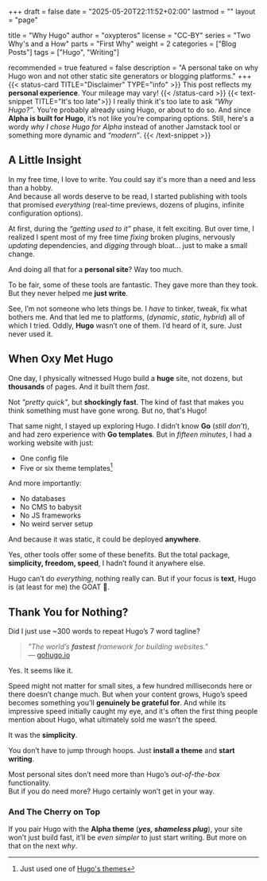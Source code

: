 +++
draft = false
date = "2025-05-20T22:11:52+02:00"
lastmod = ""
layout = "page"

title = "Why Hugo"
author = "oxypteros"
license = "CC-BY"
series = "Two Why's and a How"
  parts = "First Why"
  weight = 2
categories = ["Blog Posts"]
tags = ["Hugo", "Writing"]

recommended = true
featured = false
description = "A personal take on why Hugo won and not other static site generators or blogging platforms."
+++
{{< status-card TITLE="Disclaimer" TYPE="info" >}}
This post reflects my **personal experience**. Your mileage may vary!
{{< /status-card >}}
{{< text-snippet TITLE="It's too late">}}
I really think it's too late to ask *“Why Hugo?”*. You’re probably already using Hugo, or about to do so. And since **Alpha is built for Hugo**, it’s not like you’re comparing options.
Still, here's a wordy *why I chose Hugo for Alpha* instead of another Jamstack tool or something more dynamic and *“modern”*.
{{< /text-snippet >}}

## A Little Insight

In my free time, I love to write. You could say it's more than a need and less than a hobby.  
And because all words deserve to be read, I started publishing with tools that promised *everything* (real-time previews, dozens of plugins, infinite configuration options).

At first, during the *“getting used to it”* phase, it felt exciting. But over time, I realized I spent most of my free time *fixing* broken plugins, nervously *updating* dependencies, and *digging* through bloat... just to make a small change.

And doing all that for a **personal site**? Way too much.

To be fair, some of these tools are fantastic. They gave more than they took. But they never helped me **just write**.

See, I’m not someone who lets things be. I *have* to tinker, tweak, fix what bothers me. And that led me to platforms, (*dynamic*, *static*, *hybrid*) all of which I tried. Oddly, **Hugo** wasn’t one of them. I’d heard of it, sure. Just never used it.

## When Oxy Met Hugo

One day, I physically witnessed Hugo build a **huge** site, not dozens, but **thousands** of pages. And it built them *fast*.

Not *"pretty quick"*, but **shockingly fast**. The kind of fast that makes you think something must have gone wrong. But no, that's Hugo!

That same night, I stayed up exploring Hugo. I didn’t know **Go** (*still don’t*), and had zero experience with **Go templates**. 
But in *fifteen minutes*, I had a working website with just:
- One config file  
- Five or six theme templates[^1]  

And more importantly:
- No databases  
- No CMS to babysit  
- No JS frameworks  
- No weird server setup  

And because it was static, it could be deployed **anywhere**.  

Yes, other tools offer some of these benefits. But the total package, **simplicity, freedom, speed**,  I hadn’t found it anywhere else.

Hugo can’t do *everything*, nothing really can. But if your focus is **text**, Hugo is (at least for me) the GOAT :goat:.

## Thank You for Nothing?

Did I just use ~300 words to repeat Hugo’s 7 word tagline?

> *"The world’s **fastest** framework for building websites."*  
> — [gohugo.io](https://gohugo.io)

Yes. It seems like it.

Speed might not matter for small sites, a few hundred milliseconds here or there doesn’t change much. But when your content grows, Hugo’s speed becomes something you’ll **genuinely be grateful for**. And while its impressive speed initially caught my eye, and it's often the first thing people mention about Hugo, what ultimately sold me wasn't the speed. 

It was the **simplicity**.

You don’t have to jump through hoops. Just **install a theme** and **start writing**.

Most personal sites don’t need more than Hugo’s *out-of-the-box* functionality.  
But if you do need more? Hugo certainly won’t get in your way.

### And The Cherry on Top

If you pair Hugo with the **Alpha theme** (***yes, shameless plug***), your site won’t just build fast, it’ll be *even simpler* to just start writing. But more on that on the next *why*.  

[^1]: Just used one of [Hugo's themes](https://themes.gohugo.io/)
